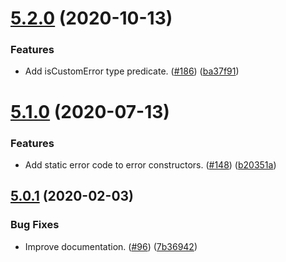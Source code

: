 # [5.2.0](https://github.com/thenativeweb/defekt/compare/5.1.0...5.2.0) (2020-10-13)


### Features

* Add isCustomError type predicate. ([#186](https://github.com/thenativeweb/defekt/issues/186)) ([ba37f91](https://github.com/thenativeweb/defekt/commit/ba37f9131e16609d577d8d8c8b675b6d5b63459f))

# [5.1.0](https://github.com/thenativeweb/defekt/compare/5.0.1...5.1.0) (2020-07-13)


### Features

* Add static error code to error constructors. ([#148](https://github.com/thenativeweb/defekt/issues/148)) ([b20351a](https://github.com/thenativeweb/defekt/commit/b20351a0707d1b0ec3ad9c4b6b283ee8a1382a46))

## [5.0.1](https://github.com/thenativeweb/defekt/compare/5.0.0...5.0.1) (2020-02-03)


### Bug Fixes

* Improve documentation. ([#96](https://github.com/thenativeweb/defekt/issues/96)) ([7b36942](https://github.com/thenativeweb/defekt/commit/7b36942a4214454705aa3e326ef870625eae8120))

